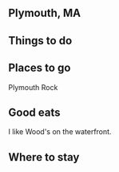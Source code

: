 ## Plymouth, MA

## Things to do

## Places to go

Plymouth Rock

## Good eats

I like Wood's on the waterfront.

## Where to stay

